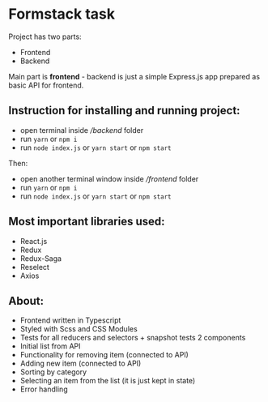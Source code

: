 # Formstack task

Project has two parts:

- Frontend
- Backend

Main part is **frontend** - backend is just a simple Express.js app prepared as basic API for frontend.

## Instruction for installing and running project:

- open terminal inside _/backend_ folder
- run `yarn` or `npm i`
- run `node index.js` or `yarn start` or `npm start`

Then:

- open another terminal window inside _/frontend_ folder
- run `yarn` or `npm i`
- run `node index.js` or `yarn start` or `npm start`

## Most important libraries used:

- React.js
- Redux
- Redux-Saga
- Reselect
- Axios

## About:

- Frontend written in Typescript
- Styled with Scss and CSS Modules
- Tests for all reducers and selectors + snapshot tests 2 components
- Initial list from API
- Functionality for removing item (connected to API)
- Adding new item (connected to API)
- Sorting by category
- Selecting an item from the list (it is just kept in state)
- Error handling
